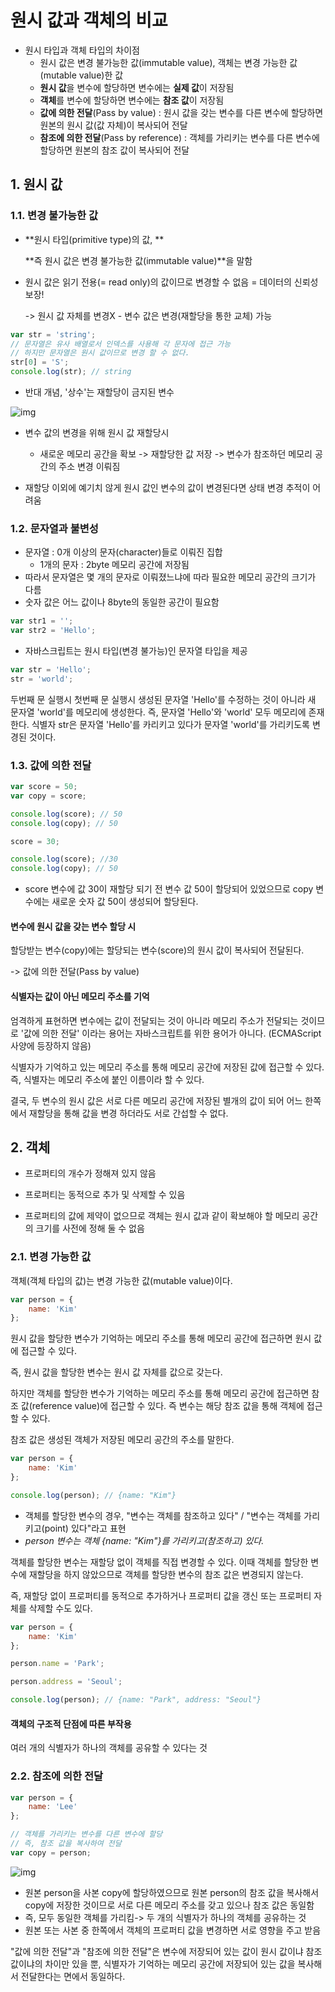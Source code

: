 # 원시 값과 객체의 비교

* 원시 타입과 객체 타입의 차이점
  * 원시 값은 변경 불가능한 값(immutable value), 객체는 변경 가능한 값(mutable value)한 값
  * **원시 값**을 변수에 할당하면 변수에는 **실제 값**이 저장됨
  * **객체**를 변수에 할당하면 변수에는 **참조 값**이 저장됨
  * **값에 의한 전달**(Pass by value) : 원시 값을 갖는 변수를 다른 변수에 할당하면 원본의 원시 값(값 자체)이 복사되어 전달
  * **참조에 의한 전달**(Pass by reference) : 객체를 가리키는 변수를 다른 변수에 할당하면 원본의 참조 값이 복사되어 전달





## 1. 원시 값

### 1.1. 변경 불가능한 값

* **원시 타입(primitive type)의 값, **

  **즉 원시 값은 변경 불가능한 값(immutable value)**을 말함

* 원시 값은 읽기 전용(= read only)의 값이므로 변경할 수 없음 = 데이터의 신뢰성 보장!

  -> 원시 값 자체를 변경X - 변수 값은 변경(재할당을 통한 교체) 가능

```javascript
var str = 'string';
// 문자열은 유사 배열로서 인덱스를 사용해 각 문자에 접근 가능
// 하지만 문자열은 원시 값이므로 변경 할 수 없다.
str[0] = 'S';
console.log(str); // string
```



- 반대 개념, '상수'는 재할당이 금지된 변수



![img](https://poiemaweb.com/assets/fs-images/11-1.png)

- 변수 값의 변경을 위해 원시 값 재할당시 
  - 새로운 메모리 공간을 확보 -> 재할당한 값 저장 -> 변수가 참조하던 메모리 공간의 주소 변경 이뤄짐

- 재할당 이외에 예기치 않게 원시 값인 변수의 값이 변경된다면 상태 변경 추적이 어려움





### 1.2. 문자열과 불변성

- 문자열 : 0개 이상의 문자(character)들로 이뤄진 집합
  - 1개의 문자 : 2byte 메모리 공간에 저장됨
- 따라서 문자열은 몇 개의 문자로 이뤄졌느냐에 따라 필요한 메모리 공간의 크기가 다름
- 숫자 값은 어느 값이나 8byte의 동일한 공간이 필요함

```javascript
var str1 = '';
var str2 = 'Hello';
```



- 자바스크립트는 원시 타입(변경 불가능)인 문자열 타입을 제공

```javascript
var str = 'Hello';
str = 'world';
```

두번째 문 실행시 첫번째 문 실행시 생성된 문자열 'Hello'를 수정하는 것이 아니라 새 문자열 'world'를 메모리에 생성한다. 즉, 문자열 'Hello'와 'world' 모두 메모리에 존재한다. 식별자 str은 문자열 'Hello'를 카리키고 있다가 문자열 'world'를 가리키도록 변경된 것이다.



### 1.3. 값에 의한 전달

```javascript
var score = 50;
var copy = score;

console.log(score); // 50
console.log(copy); // 50

score = 30;

console.log(score); //30
console.log(copy); // 50
```

- score 변수에 값 30이 재할당 되기 전 변수 값 50이 할당되어 있었으므로 copy 변수에는 새로운 숫자 값 50이 생성되어 할당된다.



#### 변수에 원시 값을 갖는 변수 할당 시 

할당받는 변수(copy)에는 할당되는 변수(score)의 원시 값이 복사되어 전달된다.

-> 값에 의한 전달(Pass by value)



#### 식별자는 값이 아닌 메모리 주소를 기억

엄격하게 표현하면 변수에는 값이 전달되는 것이 아니라 메모리 주소가 전달되는 것이므로 '값에 의한 전달' 이라는 용어는 자바스크립트를 위한 용어가 아니다. (ECMAScript 사양에 등장하지 않음)

식별자가 기억하고 있는 메모리 주소를 통해 메모리 공간에 저장된 값에 접근할 수 있다. 즉, 식별자는 메모리 주소에 붙인 이름이라 할 수 있다.



결국, 두 변수의 원시 값은 서로 다른 메모리 공간에 저장된 별개의 값이 되어 어느 한쪽에서 재할당을 통해 값을 변경 하더라도 서로 간섭할 수 없다.





## 2. 객체

- 프로퍼티의 개수가 정해져 있지 않음

- 프로퍼티는 동적으로 추가 및 삭제할 수 있음

- 프로퍼티의 값에 제약이 없으므로 객체는 원시 값과 같이 확보해야 할 메모리 공간의 크기를 사전에 정해 둘 수 없음



### 2.1. 변경 가능한 값

객체(객체 타입의 값)는 변경 가능한 값(mutable value)이다.

```javascript
var person = {
    name: 'Kim'
};
```



원시 값을 할당한 변수가 기억하는 메모리 주소를 통해 메모리 공간에 접근하면 원시 값에 접근할 수 있다.

즉, 원시 값을 할당한 변수는 원시 값 자체를 값으로 갖는다.



하지만 객체를 할당한 변수가 기억하는 메모리 주소를 통해 메모리 공간에 접근하면 참조 값(reference value)에 접근할 수 있다. 즉 변수는 해당 참조 값을 통해 객체에 접근할 수 있다.

참조 값은 생성된 객체가 저장된 메모리 공간의 주소를 말한다.

```javascript
var person = {
    name: 'Kim'
};

console.log(person); // {name: "Kim"}
```

- 객체를 할당한 변수의 경우, "변수는 객체를 참조하고 있다" / "변수는 객체를 가리키고(point) 있다"라고 표현
- *person 변수는 객체 {name: "Kim"}를 가리키고(참조하고) 있다.*



객체를 할당한 변수는 재할당 없이 객체를 직접 변경할 수 있다.  이때 객체를 할당한 변수에 재할당을 하지 않았으므로 객체를 할당한 변수의 참조 값은 변경되지 않는다.

즉, 재할당 없이 프로퍼티를 동적으로 추가하거나 프로퍼티 값을 갱신 또는 프로퍼티 자체를 삭제할 수도 있다.

```javascript
var person = {
    name: 'Kim'
};

person.name = 'Park';

person.address = 'Seoul';

console.log(person); // {name: "Park", address: "Seoul"}
```



#### 객체의 구조적 단점에 따른 부작용

여러 개의 식별자가 하나의 객체를 공유할 수 있다는 것





### 2.2. 참조에 의한 전달

```javascript
var person = {
    name: 'Lee'
};

// 객체를 가리키는 변수를 다른 변수에 할당
// 즉, 참조 값을 복사하여 전달
var copy = person;
```



![img](https://poiemaweb.com/assets/fs-images/11-9.png)



- 원본 person을 사본 copy에 할당하였으므로 원본 person의 참조 값을 복사해서 copy에 저장한 것이므로 서로 다른 메모리 주소를 갖고 있으나 참조 값은 동일함
-  즉, 모두 동일한 객체를 가리킴-> 두 개의 식별자가 하나의 객체를 공유하는 것
- 원본 또는 사본 중 한쪽에서 객체의 프로퍼티 값을 변경하면 서로 영향을 주고 받음



"값에 의한 전달"과 "참조에 의한 전달"은 변수에 저장되어 있는 값이 원시 값이냐 참조 값이냐의 차이만 있을 뿐, 식별자가 기억하는 메모리 공간에 저장되어 있는 값을 복사해서 전달한다는 면에서 동일하다. 